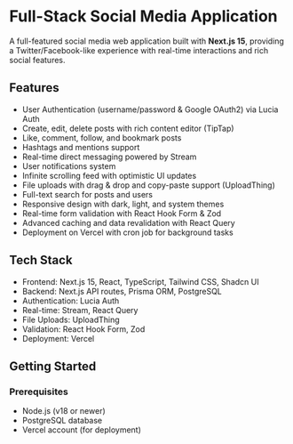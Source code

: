 # Full-Stack Social Media Application

A full-featured social media web application built with **Next.js 15**, providing a Twitter/Facebook-like experience with real-time interactions and rich social features.

## Features

- User Authentication (username/password & Google OAuth2) via Lucia Auth  
- Create, edit, delete posts with rich content editor (TipTap)  
- Like, comment, follow, and bookmark posts  
- Hashtags and mentions support  
- Real-time direct messaging powered by Stream  
- User notifications system  
- Infinite scrolling feed with optimistic UI updates  
- File uploads with drag & drop and copy-paste support (UploadThing)  
- Full-text search for posts and users  
- Responsive design with dark, light, and system themes  
- Real-time form validation with React Hook Form & Zod  
- Advanced caching and data revalidation with React Query  
- Deployment on Vercel with cron job for background tasks  

## Tech Stack

- Frontend: Next.js 15, React, TypeScript, Tailwind CSS, Shadcn UI  
- Backend: Next.js API routes, Prisma ORM, PostgreSQL  
- Authentication: Lucia Auth  
- Real-time: Stream, React Query  
- File Uploads: UploadThing  
- Validation: React Hook Form, Zod  
- Deployment: Vercel  

## Getting Started

### Prerequisites

- Node.js (v18 or newer)  
- PostgreSQL database  
- Vercel account (for deployment)  

